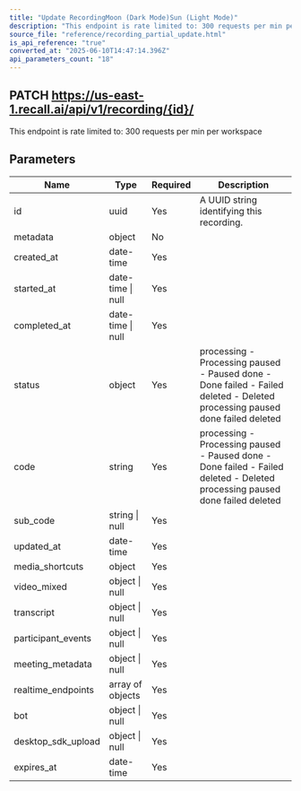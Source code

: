 ```yaml
---
title: "Update RecordingMoon (Dark Mode)Sun (Light Mode)"
description: "This endpoint is rate limited to: 300 requests per min per workspace"
source_file: "reference/recording_partial_update.html"
is_api_reference: "true"
converted_at: "2025-06-10T14:47:14.396Z"
api_parameters_count: "18"
---
```

## PATCH https://us-east-1.recall.ai/api/v1/recording/{id}/

This endpoint is rate limited to: 300 requests per min per workspace

## Parameters

| Name | Type | Required | Description |
| --- | --- | --- | --- |
| id | uuid | Yes | A UUID string identifying this recording. |
| metadata | object | No |  |
| created_at | date-time | Yes |  |
| started_at | date-time \| null | Yes |  |
| completed_at | date-time \| null | Yes |  |
| status | object | Yes | processing - Processing paused - Paused done - Done failed - Failed deleted - Deleted  processing paused done failed deleted |
| code | string | Yes | processing - Processing paused - Paused done - Done failed - Failed deleted - Deleted  processing paused done failed deleted |
| sub_code | string \| null | Yes |  |
| updated_at | date-time | Yes |  |
| media_shortcuts | object | Yes |  |
| video_mixed | object \| null | Yes |  |
| transcript | object \| null | Yes |  |
| participant_events | object \| null | Yes |  |
| meeting_metadata | object \| null | Yes |  |
| realtime_endpoints | array of objects | Yes |  |
| bot | object \| null | Yes |  |
| desktop_sdk_upload | object \| null | Yes |  |
| expires_at | date-time | Yes |  |
